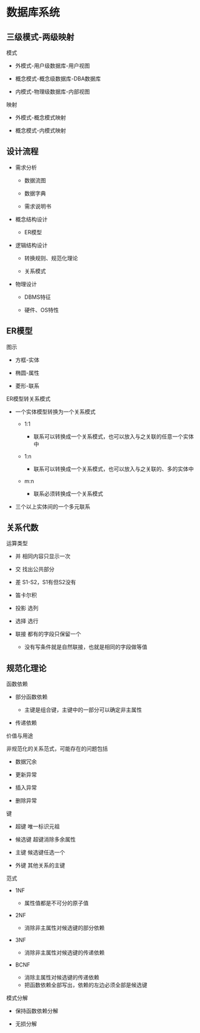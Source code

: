 # 数据库系统

## 三级模式-两级映射

模式

+ 外模式-用户级数据库-用户视图

+ 概念模式-概念级数据库-DBA数据库

+ 内模式-物理级数据库-内部视图

映射

+ 外模式-概念模式映射

+ 概念模式-内模式映射

## 设计流程

+ 需求分析
  
  + 数据流图
  
  + 数据字典
  
  + 需求说明书

+ 概念结构设计
  
  + ER模型

+ 逻辑结构设计
  
  + 转换规则、规范化理论
  
  + 关系模式

+ 物理设计
  
  + DBMS特征
  
  + 硬件、OS特性

## ER模型

 图示

+ 方框-实体

+ 椭圆-属性

+ 菱形-联系

ER模型转关系模式

+ 一个实体模型转换为一个关系模式
  
  + 1:1
    
    + 联系可以转换成一个关系模式，也可以放入与之关联的任意一个实体中
  
  + 1:n
    
    + 联系可以转换成一个关系模式，也可以放入与之关联的、多的实体中
  
  + m:n
    
    + 联系必须转换成一个关系模式

+ 三个以上实体间的一个多元联系

## 关系代数

运算类型

+ 并 相同内容只显示一次

+ 交 找出公共部分

+ 差 S1-S2，S1有但S2没有

+ 笛卡尔积

+ 投影 选列

+ 选择 选行

+ 联接 都有的字段只保留一个
  
  + 没有写条件就是自然联接，也就是相同的字段做等值

## 规范化理论

函数依赖

+ 部分函数依赖
  
  + 主键是组合键，主键中的一部分可以确定非主属性

+ 传递依赖

价值与用途

非规范化的关系范式，可能存在的问题包括

+ 数据冗余

+ 更新异常

+ 插入异常

+ 删除异常

键

+ 超键 唯一标识元祖

+ 候选键 超键消除多余属性

+ 主键 候选键任选一个

+ 外键 其他关系的主键

范式

+ 1NF
  
  + 属性值都是不可分的原子值

+ 2NF
  
  + 消除非主属性对候选键的部分依赖

+ 3NF
  
  + 消除非主属性对候选键的传递依赖

+ BCNF
  
  + 消除主属性对候选键的传递依赖
  + 把函数依赖全部写出，依赖的左边必须全部是候选键

模式分解

+ 保持函数依赖分解

+ 无损分解
